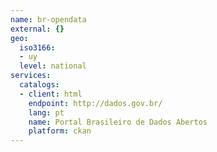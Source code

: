 ```yaml
---
name: br-opendata
external: {}
geo:
  iso3166:
  - uy
  level: national
services:
  catalogs:
  - client: html
    endpoint: http://dados.gov.br/
    lang: pt
    name: Portal Brasileiro de Dados Abertos
    platform: ckan
---
```

